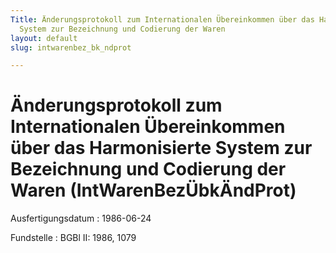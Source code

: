 ```yaml
---
Title: Änderungsprotokoll zum Internationalen Übereinkommen über das Harmonisierte
  System zur Bezeichnung und Codierung der Waren
layout: default
slug: intwarenbez_bk_ndprot

---
```


# Änderungsprotokoll zum Internationalen Übereinkommen über das Harmonisierte System zur Bezeichnung und Codierung der Waren (IntWarenBezÜbkÄndProt)

Ausfertigungsdatum
:   1986-06-24

Fundstelle
:   BGBl II: 1986, 1079

